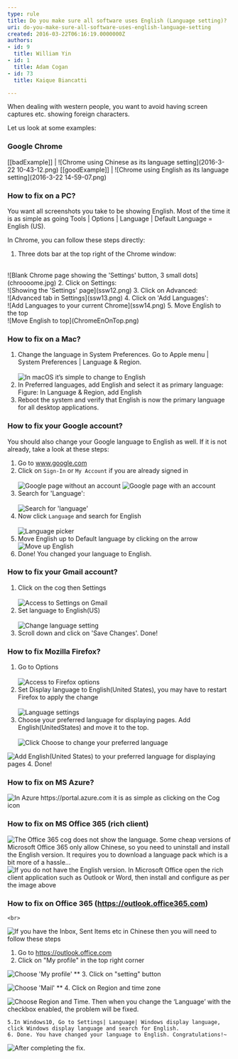 ```yaml
---
type: rule
title: Do you make sure all software uses English (Language setting)?
uri: do-you-make-sure-all-software-uses-english-language-setting
created: 2016-03-22T06:16:19.0000000Z
authors:
- id: 9
  title: William Yin
- id: 1
  title: Adam Cogan
- id: 73
  title: Kaique Biancatti

---
```


When dealing with western people, you want to avoid having screen captures etc. showing foreign characters.

Let us look at some examples:
 
### Google Chrome

[[badExample]]
| ![Chrome using Chinese as its language setting](2016-3-22 10-43-12.png)
[[goodExample]]
| ![Chrome using English as its language setting](2016-3-22 14-59-07.png)
### How to fix on a PC?


You want all screenshots you take to be showing English. Most of the time it is as simple as going Tools | Options | Language | Default Language = English (US).

In Chrome, you can follow these steps directly:

1. Three dots bar at the top right of the Chrome window: <br>          
  <br>            
![Blank Chrome page showing the 'Settings' button, 3 small dots](chroooome.jpg)
2. Click on Settings: <br>      
![Showing the 'Settings' page](ssw12.png)
3. Click on Advanced: <br>      
![Advanced tab in Settings](ssw13.png)
4. Click on 'Add Languages': <br>      
![Add Languages to your current Chrome](ssw14.png)
5. Move English to the top <br>      
![Move English to top](ChromeEnOnTop.png)


### How to fix on a Mac?

1. Change the language in System Preferences. Go to Apple menu | System Preferences | Language & Region. <br>      
![In macOS it’s simple to change to English](WX20180906-111514@2x.png)
2. In Preferred languages, add English and select it as primary language: <br>       Figure: In Language & Region, add English
3. Reboot the system and verify that English is now the primary language for all desktop applications.


### How to fix your Google account?

You should also change your Google language to English as well. If it is not already, take a look at these steps:

1. Go to www.google.com
2. Click on `Sign-In` or `My Account` if you are already signed in <br>      
![Google page without an account](ssw1.png)
![Google page with an account](ssw2.png)
3. Search for 'Language': <br>      
![Search for 'language'](GoogleAccountSearch.png)
4. Now click `Language` and search for English <br>      
![Language picker](GoogleAccountAdd.png)
5. Move English up to Default language by clicking on the arrow<br>
![Move up English](GoogleAccountMoveUp.png)
6. Done! You changed your language to English.


### How to fix your Gmail account?

1. Click on the cog then Settings <br>      
![Access to Settings on Gmail](Gmail1.png)
2. Set language to English(US) <br>      
![Change language setting](Gmail2.png)
3. Scroll down and click on 'Save Changes'. Done!


### How to fix Mozilla Firefox?


1. Go to Options <br>      
![Access to Firefox options](Firefox1.png)
2. Set Display language to English(United States), you may have to restart Firefox to apply the change <br>      
![Language settings](Firefox2.png)
3. Choose your preferred language for displaying pages. Add English(UnitedStates) and move it to the top. <br>      
![Click Choose to change your preferred language](Firefox3a.png)

![Add English](Firefox3.png)(United States) to your preferred language for displaying pages
4. Done!


### How to fix on MS Azure?

![In Azure https://portal.azure.com it is as simple as clicking on the Cog icon](Azure.png)
### How to fix on MS Office 365 (rich client)



![The Office 365 cog does not show the language. Some cheap versions of Microsoft Office 365 only allow Chinese, so you need to uninstall and install the English version. It requires you to download a language pack which is a bit more of a hassle...](office365.png)
![If you do not have the English version. In Microsoft Office open the rich client application such as Outlook or Word, then install and configure as per the image above](3.png)
### How to fix on Office 365 (https://outlook.office365.com)


    <br>   
![If you have the Inbox, Sent Items etc in Chinese then you will need to follow these steps](screenshot.png)

   1. Go to https://outlook.office.com
   2. Click on "My profile" in the top right corner

![Choose 'My profile'](screenshot-step1.png)
**   3. Click on "setting" button

![Choose 'Mail'](screenshot-step2.png)
**    4. Click on Region and time zone

![Choose Region and Time. Then when you change the ‘Language’ with the checkbox enabled, the problem will be fixed.](screenshot-step3.png)

    5.In Windows10, Go to Settings| Language| Windows display language, click Windows display language and search for English.
    6. Done. You have changed your language to English. Congratulations!~
  
![After completing the fix.](screenshot-finished.png)
